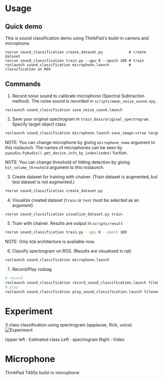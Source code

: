 Usage
=====

## Quick demo
This is sound classification demo using ThinkPad's build-in camera and microphone.
```
rosrun sound_classification create_dataset.py            # create dataset
rosrun sound_classification train.py --gpu 0 --epoch 100 # train
roslaunch sound_classification microphone.launch         # classification on ROS
```

## Commands
1. Record noise sound to calibrate microphone (Spectral Subtraction method). The noise sound is recorded in `scripts/mean_noise_sound.npy`.
```
roslaunch sound_classification save_noise_sound.launch
```

2. Save your original spectrogram in `train_data/original_spectrogram`. Specify target object class.
```bash
roslaunch sound_classification microphone.launch save_image:=true target_class:=(taget object class)
```
NOTE: You can change microphone by giving `microphone_name` argument to this roslaunch. The names of microphones can be seen by `pyaudio.PyAudio().get_device_info_by_index(index)` fuction.

NOTE: You can change threshold of hitting detection by giving `hit_volume_threshold` argument to this roslaunch.

3. Create dataset for training with chainer. (Train dataset is augmented, but test dataset is not augmented.)
```bash
rosrun sound_classification create_dataset.py
```

4. Visualize created dataset (`train` or `test` must be selected as an argument)
```bash
rosrun sound_classification visualize_dataset.py train
```

5. Train with chainer. Results are output in `scripts/result`
```bash
rosrun sound_classification train.py --gpu 0 --epoch 100
```
NOTE: Only `NIN` architecture is available now.

6. Classify spectrogram on ROS. (Results are visualized in rqt)
```bash
roslaunch sound_classification microphone.launch
```

7. Record/Play rosbag
```bash
# record
roslaunch sound_classification record_sound_classification.launch filename:=$HOME/.ros/hoge.bag
# play
roslaunch sound_classification play_sound_classification.launch filename:=$HOME/.ros/hoge.bag
```

Experiment
==========
3 class classification using spectrogram (applause, flick, voice)
![Experiment](https://github.com/708yamaguchi/sound_classification/blob/media/spectrogram_classification_with_thinkpad.gif)


Upper left : Estimated class
Left       : spectrogram
Right      : Video


Microphone
==========
ThinkPad T460s build-in microphone
